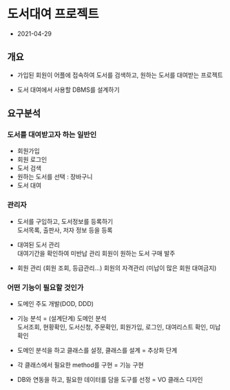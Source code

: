# 도서대여 프로젝트
* 2021-04-29

## 개요
* 가입된 회원이 어플에 접속하여 도서를 검색하고,
	원하는 도서를 대여받는 프로젝트

* 도서 대여에서 사용할 DBMS를 설계하기 

## 요구분석

### 도서를 대여받고자 하는 일반인
* 회원가입
* 회원 로그인
* 도서 검색
* 원하는 도서를 선택 : 장바구니
* 도서 대여

### 관리자
* 도서를 구입하고, 도서정보를 등록하기  
	도서목록, 출판사, 저자 정보 등을 등록

* 대여된 도서 관리  
	대여기간을 확인하여 미반납 관리
	회원이 원하는 도서 구매 발주 

* 회원 관리 (회원 조회, 등급관리...) 
	회원의 자격관리 (미납이 많은 회원 대여금지) 

### 어떤 기능이 필요할 것인가
* 도메인 주도 개발(DOD, DDD)

* 기능 분석 = (설계단계) 도메인 분석  
도서조회, 현황확인, 도서신청, 주문확인, 회원가입, 
	로그인, 대여리스트 확인, 미납확인 

* 도메인 분석을 하고 클래스를 설정, 
	클래스를 설계 = 추상화 단계

* 각 클래스에서 필요한 method를 구현 = 기능 구현 

* DB와 연동을 하고, 필요한 데이터를 담을 도구를 선정 = VO 클래스 디자인



